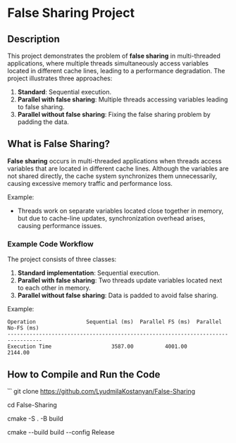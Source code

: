 # False Sharing Project

## Description

This project demonstrates the problem of **false sharing** in multi-threaded applications, where multiple threads simultaneously access variables located in different cache lines, leading to a performance degradation. The project illustrates three approaches:
1. **Standard**: Sequential execution.
2. **Parallel with false sharing**: Multiple threads accessing variables leading to false sharing.
3. **Parallel without false sharing**: Fixing the false sharing problem by padding the data.

## What is False Sharing?

**False sharing** occurs in multi-threaded applications when threads access variables that are located in different cache lines. Although the variables are not shared directly, the cache system synchronizes them unnecessarily, causing excessive memory traffic and performance loss.

Example:
- Threads work on separate variables located close together in memory, but due to cache-line updates, synchronization overhead arises, causing performance issues.

### Example Code Workflow

The project consists of three classes:
1. **Standard implementation**: Sequential execution.
2. **Parallel with false sharing**: Two threads update variables located next to each other in memory.
3. **Parallel without false sharing**: Data is padded to avoid false sharing.

Example:

```
Operation                Sequential (ms)  Parallel FS (ms)  Parallel No-FS (ms)
---------------------------------------------------------------------------------
Execution Time                   3587.00          4001.00             2144.00
```

## How to Compile and Run the Code

՝՝՝
git clone https://github.com/LyudmilaKostanyan/False-Sharing

cd False-Sharing

cmake -S . -B build

cmake --build build --config Release
```
